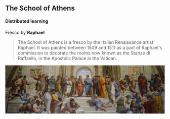 ## The School of Athens
#### Distributed learning
Fresco by **Raphael**
> The School of Athens is a fresco by the Italian Renaissance artist Raphael. It was painted between 1509 and 1511 as a part of Raphael's commission to decorate the rooms now known as the Stanze di Raffaello, in the Apostolic Palace in the Vatican.

<p align='center'>
    <img src='images/school-of-athens.jpg' alt='screenshot' />
</p>
